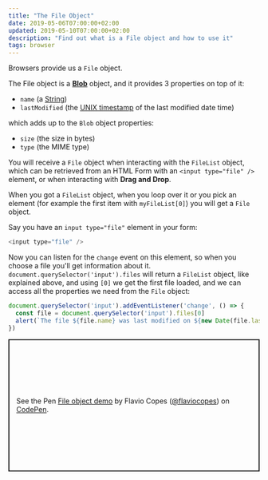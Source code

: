 ```yaml
---
title: "The File Object"
date: 2019-05-06T07:00:00+02:00
updated: 2019-05-10T07:00:00+02:00
description: "Find out what is a File object and how to use it"
tags: browser
---
```


Browsers provide us a `File` object.

The File object is a [**Blob**](/blob/) object, and it provides 3 properties on top of it:

- `name` (a [String](/javascript-string/))
- `lastModified` (the [UNIX timestamp](/how-to-get-timestamp-javascript/) of the last modified date time)

which adds up to the `Blob` object properties:

- `size` (the size in bytes)
- `type` (the MIME type)

You will receive a `File` object when interacting with the `FileList` object, which can be retrieved from an HTML Form with an `<input type="file" />` element, or when interacting with **Drag and Drop**.

When you got a `FileList` object, when you loop over it or you pick an element (for example the first item with `myFileList[0]`) you will get a `File` object.

Say you have an `input type="file"` element in your form:

```js
<input type="file" />
```

Now you can listen for the `change` event on this element, so when you choose a file you'll get information about it. `document.querySelector('input').files` will return a `FileList` object, like explained above, and using `[0]` we get the first file loaded, and we can access all the properties we need from the `File` object:

```js
document.querySelector('input').addEventListener('change', () => {
  const file = document.querySelector('input').files[0]
  alert(`The file ${file.name} was last modified on ${new Date(file.lastModified).toDateString()}`)
})
```

<p class="codepen" data-height="265" data-theme-id="0" data-default-tab="js,result" data-user="flaviocopes" data-slug-hash="EzxdMm" style="height: 265px; box-sizing: border-box; display: flex; align-items: center; justify-content: center; border: 2px solid; margin: 1em 0; padding: 1em;" data-pen-title="File object demo">
  <span>See the Pen <a href="https://codepen.io/flaviocopes/pen/EzxdMm/">
  File object demo</a> by Flavio Copes (<a href="https://codepen.io/flaviocopes">@flaviocopes</a>)
  on <a href="https://codepen.io">CodePen</a>.</span>
</p>
<script async src="https://static.codepen.io/assets/embed/ei.js"></script>

